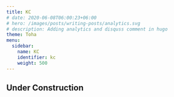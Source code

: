 ```yaml
---
title: KC
# date: 2020-06-08T06:00:23+06:00
# hero: /images/posts/writing-posts/analytics.svg
# description: Adding analytics and disquss comment in hugo 
theme: Toha
menu:
  sidebar:
    name: KC
    identifier: kc
    weight: 500
---
```


## Under Construction
